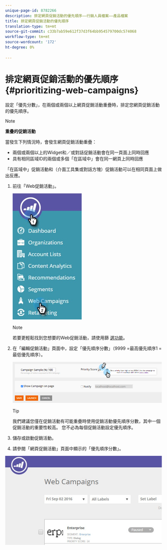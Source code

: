 ```yaml
---
unique-page-id: 8782266
description: 排定網頁促銷活動的優先順序——行銷人員檔案——產品檔案
title: 排定網頁促銷活動的優先順序
translation-type: tm+mt
source-git-commit: c33b7ab59e612f37d3f64bb954579700dc574068
workflow-type: tm+mt
source-wordcount: '172'
ht-degree: 0%

---
```



# 排定網頁促銷活動的優先順序 {#prioritizing-web-campaigns}

設定「優先分數」，在兩個或兩個以上網頁促銷活動重疊時，排定您網頁促銷活動的優先順序。

>[!NOTE]
>
>**重疊的促銷活動**
>
>當發生下列情況時，會發生網頁促銷活動重疊：
>
>* 兩個或兩個以上的Widget和／或對話促銷活動會在同一頁面上同時回應
>* 具有相同區域ID的兩個或多個「在區域中」會在同一網頁上同時回應

>
>
「在區域中」促銷活動和（介面工具集或對話方塊）促銷活動可以在相同頁面上做出反應。

1. 前往「Web促銷活動」。

   ![](assets/web-campaigns-hand-6.jpg)

   >[!NOTE]
   >
   >若要更輕鬆找到您想要的Web促銷活動，請使用篩 [選功能](filter-web-campaigns.md)。

1. 在「編輯促銷活動」頁面中，設定「優先順序分數」（9999 =最高優先順序1 =最低優先順序）。

   ![](assets/image2015-7-9-20-3a20-3a58.png)

   >[!TIP]
   >
   >我們建議您僅在促銷活動有可能重疊時使用促銷活動優先順序分數，其中一個促銷活動的重要性較高。 您不必為每個促銷活動設定優先順序。

1. 儲存或啟動促銷活動。

1. 請參閱「網頁促銷活動」頁面中顯示的「優先順序分數」。

![](assets/web-campaign-priority-score.jpg)
